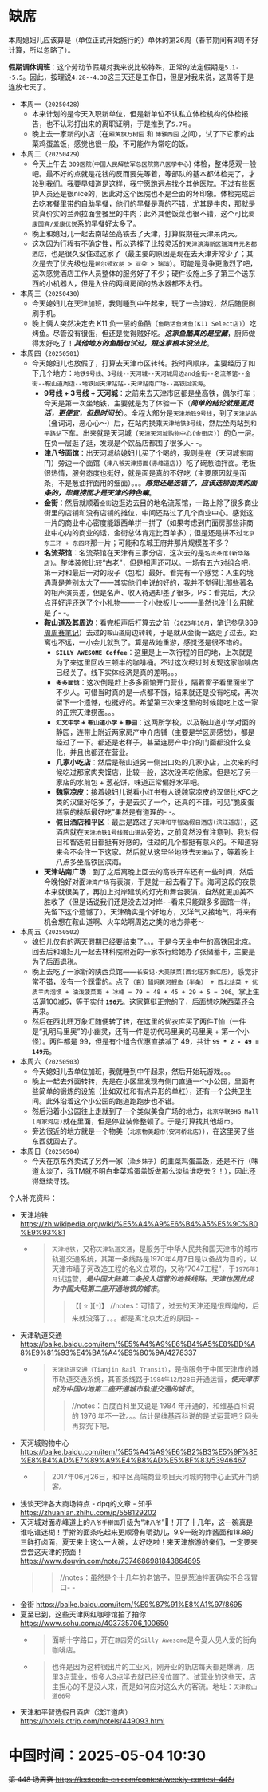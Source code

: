 
# 缺席

本周媳妇儿应该算是（单位正式开始施行的）单休的第26周（春节期间有3周不好计算，所以忽略了）。

**假期调休调班**：这个劳动节假期对我来说比较特殊，正常的法定假期是`5.1--5.5`。因此，按理说`4.28--4.30`这三天还是工作日，但是对我来说，这周等于是连放七天了。

- 本周一（`20250428`） 
  * 本来计划的是今天入职新单位，但是新单位不认私立体检机构的体检报告，也不认彩打出来的离职证明，于是推到了`5.7号`。
  * 晚上去一家新的小店（在`厢黄旗万树园` 和 `博雅西园` 之间），试了下它家的韭菜鸡蛋盖饭，感觉也很一般，不可能作为常吃的饭。
- 本周二（`20250429`） 
  * 今天上午去 `309医院`(`中国人民解放军总医院第八医学中心`) 体检，整体感观一般吧。最不好的点就是花钱的反而要先等着，等部队的基本都体检完了，才轮到我们。我要早知道是这样，我宁愿跑远点找个其他医院。不过有些医护人员还是很nice的，因此对这个医院也不是全面的坏印象。体检完成后去吃套餐里带的自助早餐，他们的早餐是真的不错，尤其是牛肉，那就是货真价实的兰州拉面套餐里的牛肉；此外其他饭菜也很不错，这个可比`爱康国宾/爱康优悦`系的早餐好太多了。
  * 晚上和媳妇儿一起去南站坐高铁去了天津，打算假期在天津呆两天。
  * 这次因为行程有不确定性，所以选择了比较灵活的`天津滨海新区瑞湾开元名都酒店`，也是很久没住过这家了（最主要的原因是现在去天津非常少了；其次是去了优先级也是`希尔顿欢朋 > 亚朵 > 瑞湾`）。可能是竞争更激烈了吧，这次感觉酒店工作人员整体的服务好了不少；硬件设施上多了第三个送东西的小机器人，但是入住的两间房间的热水器都不太行。
- 本周三（`20250430`） 
  * 今天媳妇儿在天津加班，我则睡到中午起来，玩了一会游戏，然后随便刷刷手机。
  * 晚上俩人突然决定去 K11 负一层的鱼酷（`鱼酷活鱼烤鱼(K11 Select店)`）吃烤鱼。尽管没有很饿，但还是觉得贼好吃。***这家鱼酷真的是宝藏***，厨师做得太好吃了！***其他地方的鱼酷也试过，跟这家根本没法比***。
- 本周四（`20250501`） 
  * 今天媳妇儿也放假了，打算去天津市区转转。按时间顺序，主要经历了如下几个地方：`地铁9号线、3号线--天河城--天河城周边and金街--名流茶馆--金街--鞍山道周边--地铁回天津站站--天津站南广场--高铁回滨海`。
    + **9号线 + 3号线 + 天河城**：之前来去天津市区都是坐高铁，偶尔打车；今天是第一次坐地铁，主要就是为了体验一下（***简单的结论就是更灵活，更便宜，但是时间长***）。全程大部分是`天津地铁9号线`，到了`天津站站`（叠词词，恶心心～）后，在站内换乘`天津地铁3号线`，然后坐两站到`和平路站`下车。出来就是天河城（`天津天河城购物中心(金街店)`）的负一层。在负一层逛了逛，发现是个饮品店都围了很多人- -。
    + **津八爷面馆**：出天河城给媳妇儿买了个喝的，我则是在（天河城东南门）旁边一个面馆（`津八爷天津捞面(赤峰道店)`）吃了碗葱油拌面。老板很热情，服务态度也挺好，就是面是真的不好吃（主要原因就是面条，不是葱油拌面用的细面）。。。***感觉还是选错了，应该选捞面类的面条的，毕竟捞面才是天津的特色嘛***。
    + **金街**：然后就顺着`金街`边逛边去目的地名流茶馆，一路上除了很多商业街里的店铺和没有店铺的摊位，中间还路过了几个商业中心。感觉这一片的商业中心密度能跟西单拼一拼了（如果考虑到门面房那些非商业中心内的商业的话，金街总体肯定比西单多）；但是还是拼不过`北京东三环 + 东四环`那一片；可能和东城王府井那片规模差不多？
    + **名流茶馆**：名流茶馆在天津有三家分店，这次去的是`名流茶馆(新华路店)`。整体装修比较“古老”，但是相声还可以。一场有五六对组合吧，第一对和最后一对的段子（包袱）最好。看完有一个感觉：人生的境遇真是差别太大了——其实他们中说的好的，我并不觉得比那些著名的相声演员差，但是名声、收入待遇却差了很多。PS：看完后，大众点评好评还送了个小礼物——一个小快板儿～——虽然也没什么用就是了- -。
    + **鞍山道及其周边**：看完相声后打算去之前（`2023年10月`，笔记参见[369周周赛笔记](../../../weekly2023/369-absent-34-bj-tj-bj/README.md)）去过的`鞍山道`周边转转，于是就从金街一路走了过去。距离也不远，一小会儿就到了。算是故地重游，感觉还是很不错的。
      - **`SILLY AWESOME Coffee`**：这里是上一次行程的目的地，上次就是为了来这里回收三顿半的咖啡桶。不过这次经过时发现这家咖啡店已经关了。线下实体经济是真的差啊。。。
      - **`多多面馆`**：这次倒是赶上多多面馆开门营业，隔着窗子看里面坐了不少人。可惜当时真的是一点都不饿，结果就还是没有吃成，再次留下一个遗憾，也挺好的。希望第三次来这里的时候能吃上这一家的正宗天津捞面。。。
      - **`汇文中学` + `鞍山道小学` + `静园`**：这两所学校，以及鞍山道小学对面的静园，连带上附近两家房产中介店铺（主要是学区房感觉），都是经过了一下。都还是老样子，甚至连房产中介的门面都没什么变化，并且也都还在营业。
      - **几家小吃店**：然后是鞍山道另一侧出口处的几家小店，上次来的时候吃过那家肉夹馍店，比较一般，这次没再吃他家。但是吃了另一家店的水煎包 + 葱花饼，味道正常偏好水平吧。
      - **魏家凉皮**：接着媳妇儿说看小红书有人说魏家凉皮的汉堡比KFC之类的汉堡好吃多了，于是去买了一个，还真的不错。可见“脆皮蛋糕家的桃酥最好吃”果然是有道理的- -。
      - **假日酒店和平区**：最后是路过了`天津和平智选假日酒店(滨江道店)`，这酒店就在`天津地铁1号线鞍山道站`旁边，之前竟然没有注意到。我对假日和智选假日都挺有好感的，住过的几个都挺有意义的。不知道将来会不会住一下这家。然后就从这里坐地铁去`天津站`了，等着晚上八点多坐高铁回滨海。
    + **天津站南广场**：到了之后离晚上回去的高铁开车还有一些时间，然后今晚恰好对面`津湾广场`有表演，于是就一起去看了下。海河这段的夜景本来就很美了，再加上对岸建筑的灯光和舞台表演，自然就更加美不胜收了（但是话说我们还是没去过对岸- -看来只能跟多多面馆一样，先留下这个遗憾了）。天津确实是个好地方，又洋气又接地气，将来有机会想在鞍山道啊、火车站啊周边之类的地方养老～
- 本周五（`20250502`） 
  * 媳妇儿仅有的两天假期已经要结束了。。。于是今天坐中午的高铁回北京。回去后和媳妇儿一起去林科院附近的一家农行给她办了张储蓄卡，主要是为了后面退税。
  * 晚上去吃了一家新的陕西菜馆——`长安记·大美陕菜(西北旺万象汇店)`。感觉非常不错，没有一个踩雷的。点了`（套）醋焖黄河鲤鱼（半条） + 西北烩菜 + 优质羊肉泡馍 + 油泼菠菜面 + 冰峰 = 79 + 48 + 45 + 29 + 5 = 206`。掌上生活满100减5，等于实付 **`196元`**。这家算挺正宗的了，后面想吃陕西菜还会再来。
  * 然后在西北旺万象汇随便转了转，在这里的优衣库买了两件T恤（一件是“孔明马里奥”的小幽灵，还有一件是初代马里奥的马里奥 + 第一个小怪）。两件都是 99，但是有个组合优惠直接减了 49，共计 **`99 * 2 - 49 = 149元`**。
- 本周六（`20250503`） 
  * 今天媳妇儿去单位加班，我就睡到中午起来，然后开始玩游戏。。。
  * 晚上一起去外面转转，先是在小区里发现有侧门直通一个小公园，里面有些简单的锻炼的设施（比如双杠和有点异形的单杠），还有一个公共卫生间。此外沿着这个小公园的跑道跑跑步也不错。
  * 然后沿着小公园往上走就到了一个类似美食广场的地方，`北京华联BHG Mall (肖家河店)`就在里面，但是停业装修整顿了。于是打算找其他超市。
  * 旁边很近的地方就是一个物美（`北京物美超市(安河桥北店)`），在这里买了些东西就回去了。
- 本周日（`20250504`） 
  * 今天在京东外卖试了另外一家（`渝乡妹子`）的韭菜鸡蛋盖饭，还是不行（味道太淡了，我TM就不明白韭菜鸡蛋盖饭做那么淡给谁吃去？！），因此还得继续寻找。

个人补充资料：
- 天津地铁 https://zh.wikipedia.org/wiki/%E5%A4%A9%E6%B4%A5%E5%9C%B0%E9%93%81
  * > `天津地铁`，又称`天津轨道交通`，是服务于中华人民共和国天津市的城市轨道交通系统，其第一条线路是1970年4月7日是以备战为目的，以天津市墙子河改造工程的名义立项的，又称“7047工程”，于`1976年1月`试运营，***是中国大陆第二条投入运营的地铁线路。天津也因此成为中国大陆第二座开通地铁的城市***。
    >> 【[ :star: ][`*`]】 //notes：可惜了，过去的天津还是很辉煌的，后来就没落了。。。都是离北京太近的原因- -
- 天津轨道交通 https://baike.baidu.com/item/%E5%A4%A9%E6%B4%A5%E8%BD%A8%E9%81%93%E4%BA%A4%E9%80%9A/4278337
  * > `天津轨道交通（Tianjin Rail Transit）`，是指服务于中国天津市的城市轨道交通系统，其首条线路于`1984年12月28日`开通运营，***使天津市成为中国内地第二座开通城市轨道交通的城市***。
    >> //notes：百度百科里又说是 1984 年开通的，和维基百科说的 1976 年不一致。。。估计是维基百科说的是试运营吧？回头再探究下吧。
- 天河城购物中心 https://baike.baidu.com/item/%E5%A4%A9%E6%B2%B3%E5%9F%8E%E8%B4%AD%E7%89%A9%E4%B8%AD%E5%BF%83/53946467
  * > 2017年06月26日，和平区高端商业项目天河城购物中心正式开门纳客。
- 浅谈天津各大商场特点 - dpq的文章 - 知乎 https://zhuanlan.zhihu.com/p/558129202
- 天河城对面赤峰道上的`八爷手擀面`升级为“`津八爷`”👏！开了十几年，这一碗真是谁吃谁迷糊！手擀的面条吃起来更顺滑有嚼劲儿，9.9一碗的炸酱面和18.8的三鲜打卤面，夏天来上这么一大碗，太好吃啦！来天津旅游的亲们，一定要来尝尝这天津的捞面！ https://www.douyin.com/note/7374686981843864895
  >> //notes：虽然是个十几年的老馆子，但是葱油拌面确实不合我胃口- -
- 金街 https://baike.baidu.com/item/%E9%87%91%E8%A1%97/8695
- 夏至已到，这些天津网红咖啡馆拍了拍你 https://www.sohu.com/a/403735706_100650
  * > 面朝十字路口，开在`静园`旁的`Silly Awesome`是今夏人见人爱的街角咖啡店。
  * > 也许是因为这种很出片的工业风，刚开业的新店每天都是爆满，店里3点营业，很多人3点半去就已经没位置了。试营业的这些天，店主担心的不是没人来，而是如何应对这么大的客流。地址：`天津鞍山道66号`
- 天津和平智选假日酒店（滨江道店） https://hotels.ctrip.com/hotels/449093.html

# 中国时间：2025-05-04 10:30

~~第 448 场周赛 https://leetcode-cn.com/contest/weekly-contest-448/~~
